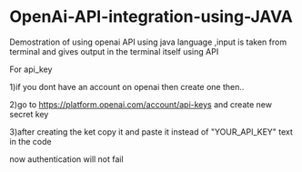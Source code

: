 # OpenAi-API-integration-using-JAVA
Demostration of using openai API using java language ,input is taken from terminal and gives output in the terminal itself using API

For api_key

1)if you dont have an account on openai then create one then..

2)go to https://platform.openai.com/account/api-keys and create new secret key

3)after creating the ket copy it and paste it instead of "YOUR_API_KEY" text in the code

now authentication will not fail
